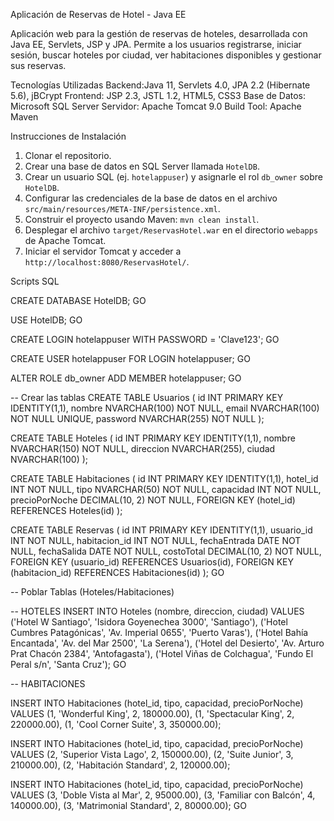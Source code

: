 Aplicación de Reservas de Hotel - Java EE

Aplicación web para la gestión de reservas de hoteles, desarrollada con Java EE, Servlets, JSP y JPA. Permite a los usuarios registrarse, iniciar sesión, buscar hoteles por ciudad, ver habitaciones disponibles y gestionar sus reservas.

Tecnologías Utilizadas
Backend:Java 11, Servlets 4.0, JPA 2.2 (Hibernate 5.6), jBCrypt
Frontend: JSP 2.3, JSTL 1.2, HTML5, CSS3
Base de Datos: Microsoft SQL Server
Servidor: Apache Tomcat 9.0
Build Tool: Apache Maven

Instrucciones de Instalación
1.  Clonar el repositorio.
2.  Crear una base de datos en SQL Server llamada `HotelDB`.
3.  Crear un usuario SQL (ej. `hotelappuser`) y asignarle el rol `db_owner` sobre `HotelDB`.
4.  Configurar las credenciales de la base de datos en el archivo `src/main/resources/META-INF/persistence.xml`.
5.  Construir el proyecto usando Maven: `mvn clean install`.
6.  Desplegar el archivo `target/ReservasHotel.war` en el directorio `webapps` de Apache Tomcat.
7.  Iniciar el servidor Tomcat y acceder a `http://localhost:8080/ReservasHotel/`.

Scripts SQL

CREATE DATABASE HotelDB;
GO

USE HotelDB;
GO

CREATE LOGIN hotelappuser WITH PASSWORD = 'Clave123'; 
GO

CREATE USER hotelappuser FOR LOGIN hotelappuser;
GO

ALTER ROLE db_owner ADD MEMBER hotelappuser;
GO

-- Crear las tablas
CREATE TABLE Usuarios (
    id INT PRIMARY KEY IDENTITY(1,1),
    nombre NVARCHAR(100) NOT NULL,
    email NVARCHAR(100) NOT NULL UNIQUE,
    password NVARCHAR(255) NOT NULL
);

CREATE TABLE Hoteles (
    id INT PRIMARY KEY IDENTITY(1,1),
    nombre NVARCHAR(150) NOT NULL,
    direccion NVARCHAR(255),
    ciudad NVARCHAR(100)
);

CREATE TABLE Habitaciones (
    id INT PRIMARY KEY IDENTITY(1,1),
    hotel_id INT NOT NULL,
    tipo NVARCHAR(50) NOT NULL,
    capacidad INT NOT NULL,
    precioPorNoche DECIMAL(10, 2) NOT NULL,
    FOREIGN KEY (hotel_id) REFERENCES Hoteles(id)
);

CREATE TABLE Reservas (
    id INT PRIMARY KEY IDENTITY(1,1),
    usuario_id INT NOT NULL,
    habitacion_id INT NOT NULL,
    fechaEntrada DATE NOT NULL,
    fechaSalida DATE NOT NULL,
    costoTotal DECIMAL(10, 2) NOT NULL,
    FOREIGN KEY (usuario_id) REFERENCES Usuarios(id),
    FOREIGN KEY (habitacion_id) REFERENCES Habitaciones(id)
);
GO

-- Poblar Tablas (Hoteles/Habitaciones)

-- HOTELES
INSERT INTO Hoteles (nombre, direccion, ciudad) VALUES
('Hotel W Santiago', 'Isidora Goyenechea 3000', 'Santiago'),
('Hotel Cumbres Patagónicas', 'Av. Imperial 0655', 'Puerto Varas'),
('Hotel Bahía Encantada', 'Av. del Mar 2500', 'La Serena'),
('Hotel del Desierto', 'Av. Arturo Prat Chacón 2384', 'Antofagasta'),
('Hotel Viñas de Colchagua', 'Fundo El Peral s/n', 'Santa Cruz');
GO

-- HABITACIONES

INSERT INTO Habitaciones (hotel_id, tipo, capacidad, precioPorNoche) VALUES
(1, 'Wonderful King', 2, 180000.00),
(1, 'Spectacular King', 2, 220000.00),
(1, 'Cool Corner Suite', 3, 350000.00);

INSERT INTO Habitaciones (hotel_id, tipo, capacidad, precioPorNoche) VALUES
(2, 'Superior Vista Lago', 2, 150000.00),
(2, 'Suite Junior', 3, 210000.00),
(2, 'Habitación Standard', 2, 120000.00);

INSERT INTO Habitaciones (hotel_id, tipo, capacidad, precioPorNoche) VALUES
(3, 'Doble Vista al Mar', 2, 95000.00),
(3, 'Familiar con Balcón', 4, 140000.00),
(3, 'Matrimonial Standard', 2, 80000.00);
GO
